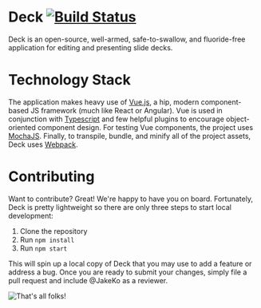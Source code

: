 # Deck [![Build Status](https://travis-ci.org/JakeKo/Deck.svg?branch=master)](https://travis-ci.org/JakeKo/Deck)
Deck is an open-source, well-armed, safe-to-swallow, and fluoride-free application for editing and presenting slide decks.

# Technology Stack
The application makes heavy use of [Vue.js](https://vuejs.org/), a hip, modern component-based JS framework (much like React or Angular). Vue is used in conjunction with [Typescript](https://www.typescriptlang.org/) and few helpful plugins to encourage object-oriented component design. For testing Vue components, the project uses [MochaJS](https://mochajs.org/). Finally, to transpile, bundle, and minify all of the project assets, Deck uses [Webpack](https://webpack.js.org/).

# Contributing
Want to contribute? Great! We're happy to have you on board. Fortunately, Deck is pretty lightweight so there are only three steps to start local development:
1. Clone the repository
2. Run `npm install`
3. Run `npm start` 

This will spin up a local copy of Deck that you may use to add a feature or address a bug. Once you are ready to submit your changes, simply file a pull request and include @JakeKo as a reviewer.

![That's all folks!](https://media.giphy.com/media/lD76yTC5zxZPG/giphy.gif)
